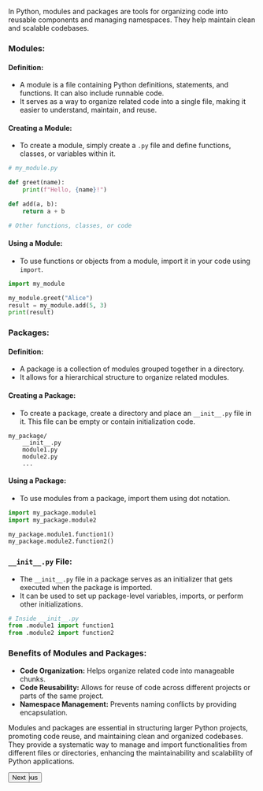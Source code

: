 In Python, modules and packages are tools for organizing code into reusable components and managing namespaces. They help maintain clean and scalable codebases.

### Modules:

#### Definition:
- A module is a file containing Python definitions, statements, and functions. It can also include runnable code.
- It serves as a way to organize related code into a single file, making it easier to understand, maintain, and reuse.

#### Creating a Module:
- To create a module, simply create a `.py` file and define functions, classes, or variables within it.

```python
# my_module.py

def greet(name):
    print(f"Hello, {name}!")

def add(a, b):
    return a + b

# Other functions, classes, or code
```

#### Using a Module:
- To use functions or objects from a module, import it in your code using `import`.

```python
import my_module

my_module.greet("Alice")
result = my_module.add(5, 3)
print(result)
```

### Packages:

#### Definition:
- A package is a collection of modules grouped together in a directory.
- It allows for a hierarchical structure to organize related modules.

#### Creating a Package:
- To create a package, create a directory and place an `__init__.py` file in it. This file can be empty or contain initialization code.

```
my_package/
    __init__.py
    module1.py
    module2.py
    ...
```

#### Using a Package:
- To use modules from a package, import them using dot notation.

```python
import my_package.module1
import my_package.module2

my_package.module1.function1()
my_package.module2.function2()
```

### `__init__.py` File:
- The `__init__.py` file in a package serves as an initializer that gets executed when the package is imported.
- It can be used to set up package-level variables, imports, or perform other initializations.

```python
# Inside __init__.py
from .module1 import function1
from .module2 import function2
```

### Benefits of Modules and Packages:
- **Code Organization:** Helps organize related code into manageable chunks.
- **Code Reusability:** Allows for reuse of code across different projects or parts of the same project.
- **Namespace Management:** Prevents naming conflicts by providing encapsulation.

Modules and packages are essential in structuring larger Python projects, promoting code reuse, and maintaining clean and organized codebases. They provide a systematic way to manage and import functionalities from different files or directories, enhancing the maintainability and scalability of Python applications.

<div align="left" style="position: absolute;"><a href="tuples_lists.md"><button>Previous</button></a></div>
<div align="right" style="position: absolute;"><a href="package.md"><button>Next</button></a></div>
